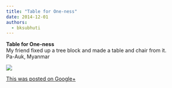 ```yaml
---
title: "Table for One-ness"
date: 2014-12-01
authors: 
  - bksubhuti
---
```


**Table for One-ness**  
My friend fixed up a tree block and made a table and chair from it.  
Pa-Auk, Myanmar﻿

![](https://lh5.googleusercontent.com/-gRuvgpDhWcA/VHvegCp56MI/AAAAAAAAKto/3yf6KgqFLfU/w506-h750/14%2B-%2B1)

[This was posted on Google+](https://plus.google.com/+BhikkhuSubhuti/posts/NTLc34q2xKC)